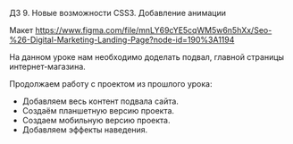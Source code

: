 ДЗ 9. Новые возможности CSS3. Добавление анимации

Макет https://www.figma.com/file/mnLY69cYE5cqWM5w6n5hXx/Seo-%26-Digital-Marketing-Landing-Page?node-id=190%3A1194

На данном уроке нам необходимо доделать подвал, главной страницы интернет-магазина.

Продолжаем работу с проектом из прошлого урока:
* Добавляем весь контент подвала сайта.
* Создаём планшетную версию проекта.
* Создаем мобильную версию проекта.
* Добавляем эффекты наведения.